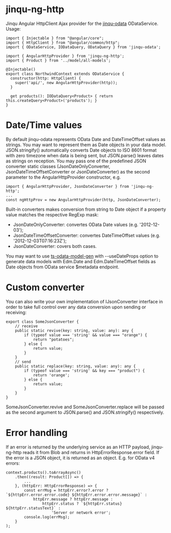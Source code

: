 # jinqu-ng-http
Jinqu Angular HttpClient Ajax provider
for the [jinqu-odata](https://github.com/jin-qu/jinqu-odata) ODataService.<br/>
Usage:<br/>
```
import { Injectable } from "@angular/core";
import { HttpClient } from "@angular/common/http";
import { ODataService, IODataQuery, ODataQuery } from 'jinqu-odata';

import { AngularHttpProvider } from 'jinqu-ng-http';
import { Product } from '../model/all-models';

@Injectable()
export class NorthwindContext extends ODataService {
  constructor(http: HttpClient) {
    super('api/', new AngularHttpProvider(http));
  }

  get products(): IODataQuery<Product> { return this.createQuery<Product>('products'); }
}
```
# Date/Time values
By default jinqu-odata represents OData Date and DateTimeOffset values as strings. You may want to represent them as Date objects in your data model.
JSON.stringify() automatically converts Date objects to ISO 8601 format with zero timezone when data is being sent, but JSON.parse() leaves dates as
strings on reception.
You may pass one of the predefined JSON converter static classes (JsonDateOnlyConverter, JsonDateTimeOffsetConverter or JsonDateConverter) as the
second parameter to the AngularHttpProvider constructor, e.g.
```
import { AngularHttpProvider, JsonDateConverter } from 'jinqu-ng-http';
...
const ngHttpProv = new AngularHttpProvider(http, JsonDateConverter);
```
Built-in converters makes conversion from string to Date object if a property value matches the respective RegExp mask:
- JsonDateOnlyConverter: convertes OData Date values (e.g. '2012-12-03');
- JsonDateTimeOffsetConverter: convertes DateTimeOffset values (e.g. '2012-12-03T07:16:23Z');
- JsonDateConverter: covers both cases.

You may want to use [ts-odata-model-gen](https://github.com/buchatsky/ts-odata-model-gen) with --useDateProps option to generate data models with
Edm.Date and Edm.DateTimeOffset fields as Date objects from OData service $metadata endpoint.

# Custom converter
You can also write your own implementation of IJsonConverter interface in order to take full control over any data conversion upon sending or receiving:
```
export class SomeJsonConverter {
    // receive
    public static revive(key: string, value: any): any {
        if (typeof value === 'string' && value === "orange") {
            return "potatoes";
        } else {
            return value;
        }
    }
    // send
    public static replace(key: string, value: any): any {
        if (typeof value === 'string' && key === "product") {
            return 'orange';
        } else {
            return value;
        }
    }
}
```
SomeJsonConverter.revive and SomeJsonConverter.replace will be passed as the second argument to JSON.parse() and JSON.stringify() respectively.

# Error handling
If an error is returned by the underlying service as an HTTP payload, jinqu-ng-http reads it from Blob and returns in HttpErrorResponse.error field.
If the error is a JSON object, it is returned as an object. E.g. for OData v4 errors:
```
context.products().toArrayAsync()
    .then((result: Product[]) => {
        ...
    }, (httpErr: HttpErrorResponse) => {
        const errMsg = httpErr.error?.error ? `${httpErr.error.error.code} ${httpErr.error.error.message}` :
            httpErr.message ? httpErr.message :
                httpErr.status ? `${httpErr.status} ${httpErr.statusText}` :
                    'Server or network error';
        console.log(errMsg);
    }
);
```
